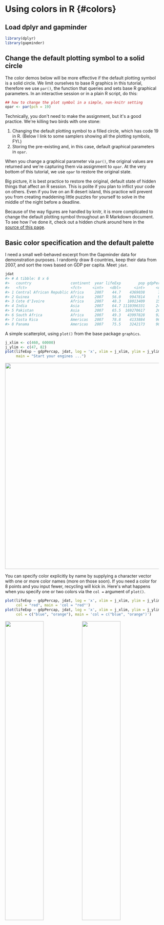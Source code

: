 # Using colors in R {#colors}



<!--Original content: https://stat545.com/block018_colors.html-->

<!--TODO: The link below is broken. Found it listed [here](https://www.showmeshiny.com/r-graph-catalog/) which links this [repo](https://github.com/jennybc/r-graph-catalog) as the source code

[R Graph Catalog](http://shiny.stat.ubc.ca/r-graph-catalog/), a visual, clickable index of 100+ figures + ggplot2 code to make them

Note that I SKIPPED THE R GRAPH CATALOG LINK
-->

## Load dplyr and gapminder


```r
library(dplyr)
library(gapminder)
```

## Change the default plotting symbol to a solid circle

The color demos below will be more effective if the default plotting symbol is a solid circle. We limit ourselves to base R graphics in this tutorial, therefore we use `par()`, the function that queries and sets base R graphical parameters. In an interactive session or in a plain R script, do this:


```r
## how to change the plot symbol in a simple, non-knitr setting
opar <- par(pch = 19)
```

Technically, you don't need to make the assignment, but it's a good practice. We're killing two birds with one stone:

1. Changing the default plotting symbol to a filled circle, which has code 19 in R. (Below I link to some samplers showing all the plotting symbols, FYI.)
2. Storing the pre-existing and, in this case, default graphical parameters in `opar`.
  
When you change a graphical parameter via `par()`, the original values are returned and we're capturing them via assignment to `opar`. At the very bottom of this tutorial, we use `opar` to restore the original state. 

Big picture, it is best practice to restore the original, default state of hidden things that affect an R session. This is polite if you plan to inflict your code on others. Even if you live on an R desert island, this practice will prevent you from creating maddening little puzzles for yourself to solve in the middle of the night before a deadline.

Because of the way figures are handled by knitr, it is more complicated to change the default plotting symbol throughout an R Markdown document. To see how I've done it, check out a hidden chunk around here in the [source of this page](https://github.com/rstudio-education/stat545/blob/master/25_colors.Rmd).




## Basic color specification and the default palette

I need a small well-behaved excerpt from the Gapminder data for demonstration purposes. I randomly draw 8 countries, keep their data from 2007, and sort the rows based on GDP per capita. Meet `jdat`.




```r
jdat
#> # A tibble: 8 x 6
#>   country                  continent  year lifeExp        pop gdpPercap
#>   <fct>                    <fct>     <int>   <dbl>      <int>     <dbl>
#> 1 Central African Republic Africa     2007    44.7    4369038      706.
#> 2 Guinea                   Africa     2007    56.0    9947814      943.
#> 3 Cote d'Ivoire            Africa     2007    48.3   18013409     1545.
#> 4 India                    Asia       2007    64.7 1110396331     2452.
#> 5 Pakistan                 Asia       2007    65.5  169270617     2606.
#> 6 South Africa             Africa     2007    49.3   43997828     9270.
#> 7 Costa Rica               Americas   2007    78.8    4133884     9645.
#> 8 Panama                   Americas   2007    75.5    3242173     9809.
```

A simple scatterplot, using `plot()` from the base package `graphics`.


```r
j_xlim <- c(460, 60000)
j_ylim <- c(47, 82)
plot(lifeExp ~ gdpPercap, jdat, log = 'x', xlim = j_xlim, ylim = j_ylim,
     main = "Start your engines ...")
```

<img src="25_colors_files/figure-html/unnamed-chunk-7-1.png" width="672" />

You can specify color explicitly by name by supplying a character vector with one or more color names (more on those soon). If you need a color for 8 points and you input fewer, recycling will kick in. Here's what happens when you specify one or two colors via the `col =` argument of `plot()`.


```r
plot(lifeExp ~ gdpPercap, jdat, log = 'x', xlim = j_xlim, ylim = j_ylim,
     col = "red", main = 'col = "red"')
plot(lifeExp ~ gdpPercap, jdat, log = 'x', xlim = j_xlim, ylim = j_ylim,
     col = c("blue", "orange"), main = 'col = c("blue", "orange")')
```

<img src="25_colors_files/figure-html/unnamed-chunk-8-1.png" width="50%" /><img src="25_colors_files/figure-html/unnamed-chunk-8-2.png" width="50%" />

You can specify color explicitly with a small positive integer, which is interpreted as indexing into the current palette, which can be inspected via `palette()`. I've added these integers and the color names as labels to the figures below. The default palette contains 8 colors, which is why we're looking at data from eight countries. The default palette is ugly.


```r
plot(lifeExp ~ gdpPercap, jdat, log = 'x', xlim = j_xlim, ylim = j_ylim,
     col = 1:n_c, main = paste0('col = 1:', n_c))
with(jdat, text(x = gdpPercap, y = lifeExp, pos = 1))
plot(lifeExp ~ gdpPercap, jdat, log = 'x', xlim = j_xlim, ylim = j_ylim,
     col = 1:n_c, main = 'the default palette()')
with(jdat, text(x = gdpPercap, y = lifeExp, labels = palette(),
                pos = rep(c(1, 3, 1), c(5, 1, 2))))     
```

<img src="25_colors_files/figure-html/unnamed-chunk-9-1.png" width="50%" /><img src="25_colors_files/figure-html/unnamed-chunk-9-2.png" width="50%" />

You can provide your own vector of colors instead. I am intentionally modelling best practice here too: if you're going to use custom colors, store them as an object in exactly one place, and use that object in plot calls, legend-making, etc. This makes it much easier to fiddle with your custom colors, which few of us can resist.


```r
j_colors <- c('chartreuse3', 'cornflowerblue', 'darkgoldenrod1', 'peachpuff3',
             'mediumorchid2', 'turquoise3', 'wheat4', 'slategray2')
plot(lifeExp ~ gdpPercap, jdat, log = 'x', xlim = j_xlim, ylim = j_ylim,
     col = j_colors, main = 'custom colors!')
with(jdat, text(x = gdpPercap, y = lifeExp, labels = j_colors,
                pos = rep(c(1, 3, 1), c(5, 1, 2)))) 
```

<img src="25_colors_files/figure-html/unnamed-chunk-10-1.png" width="672" />

## What colors are available? Ditto for symbols and line types

Who would have guessed that R knows about "peachpuff3"? To see the names of all 657 the built-in colors, use `colors()`.


```r
head(colors())
#> [1] "white"         "aliceblue"     "antiquewhite"  "antiquewhite1"
#> [5] "antiquewhite2" "antiquewhite3"
tail(colors())
#> [1] "yellow"      "yellow1"     "yellow2"     "yellow3"     "yellow4"    
#> [6] "yellowgreen"
```

But it's much more exciting to see the colors displayed! Lots of people have tackled this -- for colors, plotting symbols, line types -- and put their work on the internet. Some examples:

* I put color names [on a white background](img/r.col.white.bkgd.pdf) and [on black](img/r.col.black.bkgd.pdf) *(sorry, these are PDFs)*
* I printed [the first 30 plotting symbols](img/r.pch.pdf) (presumably using code found elsewhere or in documentation? can't remember whom to credit) *(sorry, it's a PDF)*
* In [Chapter 3 of R Graphics 1st edition](https://www.stat.auckland.ac.nz/~paul/RGraphics/chapter3.html) [-@murrell2005], Paul Murrell shows predefined and custom line types in [Figure 3.6](https://www.stat.auckland.ac.nz/~paul/RGraphics/custombase-lty.png) and plotting symbols in [Figure 3.10](https://www.stat.auckland.ac.nz/~paul/RGraphics/custombase-datasymbols.png).
  
<!--TODO: The link below is broken, replace with something similar?
  * Earl F. Glynn offers [an excellent resource](http://research.stowers-institute.org/efg/R/Color/Chart/) on R's built-in named colors.
-->


## RColorBrewer

Most of us are pretty lousy at choosing colors and it's easy to spend too much time fiddling with them. [Cynthia Brewer][wiki-brewer], a geographer and color specialist, has created sets of colors for print and the web and they are available in the add-on package [RColorBrewer][rcolorbrewer-cran]. You will need to install and load this package to use.


```r
# install.packages("RColorBrewer")
library(RColorBrewer)
```

Let's look at all the associated palettes.


```r
display.brewer.all()
```

<img src="25_colors_files/figure-html/unnamed-chunk-13-1.png" width="672" />

They fall into three classes. From top to bottom, they are

* __sequential__: great for low-to-high things where one extreme is exciting and the other is boring, like (transformations of) p-values and correlations (caveat: here I'm assuming the only exciting correlations you're likely to see are positive, i.e. near 1)
* __qualitative__: great for non-ordered categorical things -- such as your typical factor, like country or continent. Note the special case "Paired" palette; example where that's useful: a non-experimental factor (e.g. type of wheat) and a binary experimental factor (e.g. untreated vs. treated).
* __diverging__: great for things that range from "extreme and negative" to "extreme and positive", going through "non extreme and boring" along the way, such as t-statistics and z-scores and signed correlations

You can view a single RColorBrewer palette by specifying its name:


```r
display.brewer.pal(n = 8, name = 'Dark2')
```

<img src="25_colors_files/figure-html/unnamed-chunk-14-1.png" width="672" />

The package is, frankly, rather clunky, as evidenced by the requirement to specify `n` above. Sorry folks, you'll just have to cope.

Here we revisit specifying custom colors as we did above, but using a palette from RColorBrewer instead of our artisanal "peachpuff3" work of art. As before, I display the colors themselves but you'll see we're not getting the friendly names you've seen before, which brings us to our next topic.


```r
j_brew_colors <- brewer.pal(n = 8, name = "Dark2")
plot(lifeExp ~ gdpPercap, jdat, log = 'x', xlim = j_xlim, ylim = j_ylim,
     col = j_brew_colors, main = 'Dark2 qualitative palette from RColorBrewer')
with(jdat, text(x = gdpPercap, y = lifeExp, labels = j_brew_colors,
                pos = rep(c(1, 3, 1), c(5, 1, 2)))) 
```

<img src="25_colors_files/figure-html/unnamed-chunk-15-1.png" width="672" />

## viridis

In 2015 Stéfan van der Walt and Nathaniel Smith designed new color maps for matplotlib and [presented them in a talk at SciPy 2015][scipy-2015-matplotlib-colors]. The viridis R package provides four new palettes for use in R: on [CRAN][viridis-cran] with development on [GitHub][viridis-github]. From DESCRIPTION:

> These color maps are designed in such a way that they will analytically be perfectly perceptually-uniform, both in regular form and also when converted to black-and-white. They are also designed to be perceived by readers with the most common form of color blindness (all color maps in this package) and color vision deficiency ('cividis' only).

I encourage you to install viridis and read [the vignette][viridis-vignette]. It is easy to use these palettes in ggplot2 via `scale_color_viridis()` and `scale_fill_viridis()`. Taking control of color palettes in ggplot2 is covered elsewhere (see Chapter \@ref(qualitative-colors).

Here are two examples that show the viridis palettes:


```r
library(ggplot2)
library(viridis)
ggplot(data.frame(x = rnorm(10000), y = rnorm(10000)), aes(x = x, y = y)) +
  geom_hex() + coord_fixed() +
  scale_fill_viridis() + theme_bw()
```

<img src="25_colors_files/figure-html/unnamed-chunk-16-1.png" width="672" />


<div class="figure">
<img src="img/viridis-sample2.png" alt="From [https://github.com/sjmgarnier/viridis](https://github.com/sjmgarnier/viridis)"  />
<p class="caption">(\#fig:unnamed-chunk-17)From [https://github.com/sjmgarnier/viridis](https://github.com/sjmgarnier/viridis)</p>
</div>

## Hexadecimal RGB color specification

Instead of small positive integers and Crayola-style names, a more general and machine-readable approach to color specification is as hexadecimal triplets. Here is how the RColorBrewer Dark2 palette is actually stored:


```r
brewer.pal(n = 8, name = "Dark2")
#> [1] "#1B9E77" "#D95F02" "#7570B3" "#E7298A" "#66A61E" "#E6AB02" "#A6761D"
#> [8] "#666666"
```

The leading `#` is just there by convention. Parse the hexadecimal string like so: `#rrggbb`, where `rr`, `gg`, and `bb` refer to color intensity in the red, green, and blue channels, respectively. Each is specified as a two-digit base 16 number, which is the meaning of "hexadecimal" (or "hex" for short). 

Here's a table relating base 16 numbers to the beloved base 10 system.

<!--html_preserve--><style>html {
  font-family: -apple-system, BlinkMacSystemFont, 'Segoe UI', Roboto, Oxygen, Ubuntu, Cantarell, 'Helvetica Neue', 'Fira Sans', 'Droid Sans', Arial, sans-serif;
}

#yydyoplrpq .gt_table {
  display: table;
  border-collapse: collapse;
  margin-left: auto;
  margin-right: auto;
  color: #333333;
  font-size: 16px;
  font-weight: normal;
  font-style: normal;
  background-color: #FFFFFF;
  width: auto;
  border-top-style: solid;
  border-top-width: 2px;
  border-top-color: #A8A8A8;
  border-right-style: none;
  border-right-width: 2px;
  border-right-color: #D3D3D3;
  border-bottom-style: solid;
  border-bottom-width: 2px;
  border-bottom-color: #A8A8A8;
  border-left-style: none;
  border-left-width: 2px;
  border-left-color: #D3D3D3;
}

#yydyoplrpq .gt_heading {
  background-color: #FFFFFF;
  text-align: center;
  border-bottom-color: #FFFFFF;
  border-left-style: none;
  border-left-width: 1px;
  border-left-color: #D3D3D3;
  border-right-style: none;
  border-right-width: 1px;
  border-right-color: #D3D3D3;
}

#yydyoplrpq .gt_title {
  color: #333333;
  font-size: 125%;
  font-weight: initial;
  padding-top: 4px;
  padding-bottom: 4px;
  border-bottom-color: #FFFFFF;
  border-bottom-width: 0;
}

#yydyoplrpq .gt_subtitle {
  color: #333333;
  font-size: 85%;
  font-weight: initial;
  padding-top: 0;
  padding-bottom: 4px;
  border-top-color: #FFFFFF;
  border-top-width: 0;
}

#yydyoplrpq .gt_bottom_border {
  border-bottom-style: solid;
  border-bottom-width: 2px;
  border-bottom-color: #D3D3D3;
}

#yydyoplrpq .gt_col_headings {
  border-top-style: solid;
  border-top-width: 2px;
  border-top-color: #D3D3D3;
  border-bottom-style: solid;
  border-bottom-width: 2px;
  border-bottom-color: #D3D3D3;
  border-left-style: none;
  border-left-width: 1px;
  border-left-color: #D3D3D3;
  border-right-style: none;
  border-right-width: 1px;
  border-right-color: #D3D3D3;
}

#yydyoplrpq .gt_col_heading {
  color: #333333;
  background-color: #FFFFFF;
  font-size: 100%;
  font-weight: bold;
  text-transform: inherit;
  border-left-style: none;
  border-left-width: 1px;
  border-left-color: #D3D3D3;
  border-right-style: none;
  border-right-width: 1px;
  border-right-color: #D3D3D3;
  vertical-align: bottom;
  padding-top: 5px;
  padding-bottom: 6px;
  padding-left: 5px;
  padding-right: 5px;
  overflow-x: hidden;
}

#yydyoplrpq .gt_column_spanner_outer {
  color: #333333;
  background-color: #FFFFFF;
  font-size: 100%;
  font-weight: bold;
  text-transform: inherit;
  padding-top: 0;
  padding-bottom: 0;
  padding-left: 4px;
  padding-right: 4px;
}

#yydyoplrpq .gt_column_spanner_outer:first-child {
  padding-left: 0;
}

#yydyoplrpq .gt_column_spanner_outer:last-child {
  padding-right: 0;
}

#yydyoplrpq .gt_column_spanner {
  border-bottom-style: solid;
  border-bottom-width: 2px;
  border-bottom-color: #D3D3D3;
  vertical-align: bottom;
  padding-top: 5px;
  padding-bottom: 6px;
  overflow-x: hidden;
  display: inline-block;
  width: 100%;
}

#yydyoplrpq .gt_group_heading {
  padding: 8px;
  color: #333333;
  background-color: #FFFFFF;
  font-size: 100%;
  font-weight: initial;
  text-transform: inherit;
  border-top-style: solid;
  border-top-width: 2px;
  border-top-color: #D3D3D3;
  border-bottom-style: solid;
  border-bottom-width: 2px;
  border-bottom-color: #D3D3D3;
  border-left-style: none;
  border-left-width: 1px;
  border-left-color: #D3D3D3;
  border-right-style: none;
  border-right-width: 1px;
  border-right-color: #D3D3D3;
  vertical-align: middle;
}

#yydyoplrpq .gt_empty_group_heading {
  padding: 0.5px;
  color: #333333;
  background-color: #FFFFFF;
  font-size: 100%;
  font-weight: initial;
  border-top-style: solid;
  border-top-width: 2px;
  border-top-color: #D3D3D3;
  border-bottom-style: solid;
  border-bottom-width: 2px;
  border-bottom-color: #D3D3D3;
  vertical-align: middle;
}

#yydyoplrpq .gt_from_md > :first-child {
  margin-top: 0;
}

#yydyoplrpq .gt_from_md > :last-child {
  margin-bottom: 0;
}

#yydyoplrpq .gt_row {
  padding-top: 8px;
  padding-bottom: 8px;
  padding-left: 5px;
  padding-right: 5px;
  margin: 10px;
  border-top-style: solid;
  border-top-width: 1px;
  border-top-color: #D3D3D3;
  border-left-style: none;
  border-left-width: 1px;
  border-left-color: #D3D3D3;
  border-right-style: none;
  border-right-width: 1px;
  border-right-color: #D3D3D3;
  vertical-align: middle;
  overflow-x: hidden;
}

#yydyoplrpq .gt_stub {
  color: #333333;
  background-color: #FFFFFF;
  font-size: 100%;
  font-weight: initial;
  text-transform: inherit;
  border-right-style: solid;
  border-right-width: 2px;
  border-right-color: #D3D3D3;
  padding-left: 12px;
}

#yydyoplrpq .gt_summary_row {
  color: #333333;
  background-color: #FFFFFF;
  text-transform: inherit;
  padding-top: 8px;
  padding-bottom: 8px;
  padding-left: 5px;
  padding-right: 5px;
}

#yydyoplrpq .gt_first_summary_row {
  padding-top: 8px;
  padding-bottom: 8px;
  padding-left: 5px;
  padding-right: 5px;
  border-top-style: solid;
  border-top-width: 2px;
  border-top-color: #D3D3D3;
}

#yydyoplrpq .gt_grand_summary_row {
  color: #333333;
  background-color: #FFFFFF;
  text-transform: inherit;
  padding-top: 8px;
  padding-bottom: 8px;
  padding-left: 5px;
  padding-right: 5px;
}

#yydyoplrpq .gt_first_grand_summary_row {
  padding-top: 8px;
  padding-bottom: 8px;
  padding-left: 5px;
  padding-right: 5px;
  border-top-style: double;
  border-top-width: 6px;
  border-top-color: #D3D3D3;
}

#yydyoplrpq .gt_striped {
  background-color: rgba(128, 128, 128, 0.05);
}

#yydyoplrpq .gt_table_body {
  border-top-style: solid;
  border-top-width: 2px;
  border-top-color: #D3D3D3;
  border-bottom-style: solid;
  border-bottom-width: 2px;
  border-bottom-color: #D3D3D3;
}

#yydyoplrpq .gt_footnotes {
  color: #333333;
  background-color: #FFFFFF;
  border-bottom-style: none;
  border-bottom-width: 2px;
  border-bottom-color: #D3D3D3;
  border-left-style: none;
  border-left-width: 2px;
  border-left-color: #D3D3D3;
  border-right-style: none;
  border-right-width: 2px;
  border-right-color: #D3D3D3;
}

#yydyoplrpq .gt_footnote {
  margin: 0px;
  font-size: 90%;
  padding: 4px;
}

#yydyoplrpq .gt_sourcenotes {
  color: #333333;
  background-color: #FFFFFF;
  border-bottom-style: none;
  border-bottom-width: 2px;
  border-bottom-color: #D3D3D3;
  border-left-style: none;
  border-left-width: 2px;
  border-left-color: #D3D3D3;
  border-right-style: none;
  border-right-width: 2px;
  border-right-color: #D3D3D3;
}

#yydyoplrpq .gt_sourcenote {
  font-size: 90%;
  padding: 4px;
}

#yydyoplrpq .gt_left {
  text-align: left;
}

#yydyoplrpq .gt_center {
  text-align: center;
}

#yydyoplrpq .gt_right {
  text-align: right;
  font-variant-numeric: tabular-nums;
}

#yydyoplrpq .gt_font_normal {
  font-weight: normal;
}

#yydyoplrpq .gt_font_bold {
  font-weight: bold;
}

#yydyoplrpq .gt_font_italic {
  font-style: italic;
}

#yydyoplrpq .gt_super {
  font-size: 65%;
}

#yydyoplrpq .gt_footnote_marks {
  font-style: italic;
  font-size: 65%;
}
</style>
<div id="yydyoplrpq" style="overflow-x:auto;overflow-y:auto;width:auto;height:auto;"><table class="gt_table">
  
  <thead class="gt_col_headings">
    <tr>
      <th class="gt_col_heading gt_columns_bottom_border gt_left" rowspan="1" colspan="1"></th>
      <th class="gt_col_heading gt_columns_bottom_border gt_left" rowspan="1" colspan="1">1</th>
      <th class="gt_col_heading gt_columns_bottom_border gt_left" rowspan="1" colspan="1">2</th>
      <th class="gt_col_heading gt_columns_bottom_border gt_left" rowspan="1" colspan="1">3</th>
      <th class="gt_col_heading gt_columns_bottom_border gt_left" rowspan="1" colspan="1">4</th>
      <th class="gt_col_heading gt_columns_bottom_border gt_left" rowspan="1" colspan="1">5</th>
      <th class="gt_col_heading gt_columns_bottom_border gt_left" rowspan="1" colspan="1">6</th>
      <th class="gt_col_heading gt_columns_bottom_border gt_left" rowspan="1" colspan="1">7</th>
      <th class="gt_col_heading gt_columns_bottom_border gt_left" rowspan="1" colspan="1">8</th>
      <th class="gt_col_heading gt_columns_bottom_border gt_left" rowspan="1" colspan="1">9</th>
      <th class="gt_col_heading gt_columns_bottom_border gt_left" rowspan="1" colspan="1">10</th>
      <th class="gt_col_heading gt_columns_bottom_border gt_left" rowspan="1" colspan="1">11</th>
      <th class="gt_col_heading gt_columns_bottom_border gt_left" rowspan="1" colspan="1">12</th>
      <th class="gt_col_heading gt_columns_bottom_border gt_left" rowspan="1" colspan="1">13</th>
      <th class="gt_col_heading gt_columns_bottom_border gt_left" rowspan="1" colspan="1">14</th>
      <th class="gt_col_heading gt_columns_bottom_border gt_left" rowspan="1" colspan="1">15</th>
      <th class="gt_col_heading gt_columns_bottom_border gt_left" rowspan="1" colspan="1">16</th>
    </tr>
  </thead>
  <tbody class="gt_table_body">
    <tr>
      <td class="gt_row gt_left gt_stub">hex</td>
      <td class="gt_row gt_left">0</td>
      <td class="gt_row gt_left">1</td>
      <td class="gt_row gt_left">2</td>
      <td class="gt_row gt_left">3</td>
      <td class="gt_row gt_left">4</td>
      <td class="gt_row gt_left">5</td>
      <td class="gt_row gt_left">6</td>
      <td class="gt_row gt_left">7</td>
      <td class="gt_row gt_left">8</td>
      <td class="gt_row gt_left">9</td>
      <td class="gt_row gt_left">A</td>
      <td class="gt_row gt_left">B</td>
      <td class="gt_row gt_left">C</td>
      <td class="gt_row gt_left">D</td>
      <td class="gt_row gt_left">E</td>
      <td class="gt_row gt_left">F</td>
    </tr>
    <tr>
      <td class="gt_row gt_left gt_stub">decimal</td>
      <td class="gt_row gt_left">0</td>
      <td class="gt_row gt_left">1</td>
      <td class="gt_row gt_left">2</td>
      <td class="gt_row gt_left">3</td>
      <td class="gt_row gt_left">4</td>
      <td class="gt_row gt_left">5</td>
      <td class="gt_row gt_left">6</td>
      <td class="gt_row gt_left">7</td>
      <td class="gt_row gt_left">8</td>
      <td class="gt_row gt_left">9</td>
      <td class="gt_row gt_left">10</td>
      <td class="gt_row gt_left">11</td>
      <td class="gt_row gt_left">12</td>
      <td class="gt_row gt_left">13</td>
      <td class="gt_row gt_left">14</td>
      <td class="gt_row gt_left">15</td>
    </tr>
  </tbody>
  
  
</table></div><!--/html_preserve-->

__Example:__ the first color in the palette is specified as "#1B9E77", so the intensity in the green channel is 9E. What does that mean?
$$
9E = 9 * 16^1 + 14 * 16^0 = 9 * 16 + 14 = 158
$$
Note that the lowest possible channel intensity is `00` = 0 and the highest is `FF` = 255.

Important special cases that help you stay oriented. Here are the saturated RGB colors, red, blue, and green:

<!--html_preserve--><style>html {
  font-family: -apple-system, BlinkMacSystemFont, 'Segoe UI', Roboto, Oxygen, Ubuntu, Cantarell, 'Helvetica Neue', 'Fira Sans', 'Droid Sans', Arial, sans-serif;
}

#uacqlwcxlm .gt_table {
  display: table;
  border-collapse: collapse;
  margin-left: auto;
  margin-right: auto;
  color: #333333;
  font-size: 16px;
  font-weight: normal;
  font-style: normal;
  background-color: #FFFFFF;
  width: auto;
  border-top-style: solid;
  border-top-width: 2px;
  border-top-color: #A8A8A8;
  border-right-style: none;
  border-right-width: 2px;
  border-right-color: #D3D3D3;
  border-bottom-style: solid;
  border-bottom-width: 2px;
  border-bottom-color: #A8A8A8;
  border-left-style: none;
  border-left-width: 2px;
  border-left-color: #D3D3D3;
}

#uacqlwcxlm .gt_heading {
  background-color: #FFFFFF;
  text-align: center;
  border-bottom-color: #FFFFFF;
  border-left-style: none;
  border-left-width: 1px;
  border-left-color: #D3D3D3;
  border-right-style: none;
  border-right-width: 1px;
  border-right-color: #D3D3D3;
}

#uacqlwcxlm .gt_title {
  color: #333333;
  font-size: 125%;
  font-weight: initial;
  padding-top: 4px;
  padding-bottom: 4px;
  border-bottom-color: #FFFFFF;
  border-bottom-width: 0;
}

#uacqlwcxlm .gt_subtitle {
  color: #333333;
  font-size: 85%;
  font-weight: initial;
  padding-top: 0;
  padding-bottom: 4px;
  border-top-color: #FFFFFF;
  border-top-width: 0;
}

#uacqlwcxlm .gt_bottom_border {
  border-bottom-style: solid;
  border-bottom-width: 2px;
  border-bottom-color: #D3D3D3;
}

#uacqlwcxlm .gt_col_headings {
  border-top-style: solid;
  border-top-width: 2px;
  border-top-color: #D3D3D3;
  border-bottom-style: solid;
  border-bottom-width: 2px;
  border-bottom-color: #D3D3D3;
  border-left-style: none;
  border-left-width: 1px;
  border-left-color: #D3D3D3;
  border-right-style: none;
  border-right-width: 1px;
  border-right-color: #D3D3D3;
}

#uacqlwcxlm .gt_col_heading {
  color: #333333;
  background-color: #FFFFFF;
  font-size: 100%;
  font-weight: bold;
  text-transform: inherit;
  border-left-style: none;
  border-left-width: 1px;
  border-left-color: #D3D3D3;
  border-right-style: none;
  border-right-width: 1px;
  border-right-color: #D3D3D3;
  vertical-align: bottom;
  padding-top: 5px;
  padding-bottom: 6px;
  padding-left: 5px;
  padding-right: 5px;
  overflow-x: hidden;
}

#uacqlwcxlm .gt_column_spanner_outer {
  color: #333333;
  background-color: #FFFFFF;
  font-size: 100%;
  font-weight: bold;
  text-transform: inherit;
  padding-top: 0;
  padding-bottom: 0;
  padding-left: 4px;
  padding-right: 4px;
}

#uacqlwcxlm .gt_column_spanner_outer:first-child {
  padding-left: 0;
}

#uacqlwcxlm .gt_column_spanner_outer:last-child {
  padding-right: 0;
}

#uacqlwcxlm .gt_column_spanner {
  border-bottom-style: solid;
  border-bottom-width: 2px;
  border-bottom-color: #D3D3D3;
  vertical-align: bottom;
  padding-top: 5px;
  padding-bottom: 6px;
  overflow-x: hidden;
  display: inline-block;
  width: 100%;
}

#uacqlwcxlm .gt_group_heading {
  padding: 8px;
  color: #333333;
  background-color: #FFFFFF;
  font-size: 100%;
  font-weight: initial;
  text-transform: inherit;
  border-top-style: solid;
  border-top-width: 2px;
  border-top-color: #D3D3D3;
  border-bottom-style: solid;
  border-bottom-width: 2px;
  border-bottom-color: #D3D3D3;
  border-left-style: none;
  border-left-width: 1px;
  border-left-color: #D3D3D3;
  border-right-style: none;
  border-right-width: 1px;
  border-right-color: #D3D3D3;
  vertical-align: middle;
}

#uacqlwcxlm .gt_empty_group_heading {
  padding: 0.5px;
  color: #333333;
  background-color: #FFFFFF;
  font-size: 100%;
  font-weight: initial;
  border-top-style: solid;
  border-top-width: 2px;
  border-top-color: #D3D3D3;
  border-bottom-style: solid;
  border-bottom-width: 2px;
  border-bottom-color: #D3D3D3;
  vertical-align: middle;
}

#uacqlwcxlm .gt_from_md > :first-child {
  margin-top: 0;
}

#uacqlwcxlm .gt_from_md > :last-child {
  margin-bottom: 0;
}

#uacqlwcxlm .gt_row {
  padding-top: 8px;
  padding-bottom: 8px;
  padding-left: 5px;
  padding-right: 5px;
  margin: 10px;
  border-top-style: solid;
  border-top-width: 1px;
  border-top-color: #D3D3D3;
  border-left-style: none;
  border-left-width: 1px;
  border-left-color: #D3D3D3;
  border-right-style: none;
  border-right-width: 1px;
  border-right-color: #D3D3D3;
  vertical-align: middle;
  overflow-x: hidden;
}

#uacqlwcxlm .gt_stub {
  color: #333333;
  background-color: #FFFFFF;
  font-size: 100%;
  font-weight: initial;
  text-transform: inherit;
  border-right-style: solid;
  border-right-width: 2px;
  border-right-color: #D3D3D3;
  padding-left: 12px;
}

#uacqlwcxlm .gt_summary_row {
  color: #333333;
  background-color: #FFFFFF;
  text-transform: inherit;
  padding-top: 8px;
  padding-bottom: 8px;
  padding-left: 5px;
  padding-right: 5px;
}

#uacqlwcxlm .gt_first_summary_row {
  padding-top: 8px;
  padding-bottom: 8px;
  padding-left: 5px;
  padding-right: 5px;
  border-top-style: solid;
  border-top-width: 2px;
  border-top-color: #D3D3D3;
}

#uacqlwcxlm .gt_grand_summary_row {
  color: #333333;
  background-color: #FFFFFF;
  text-transform: inherit;
  padding-top: 8px;
  padding-bottom: 8px;
  padding-left: 5px;
  padding-right: 5px;
}

#uacqlwcxlm .gt_first_grand_summary_row {
  padding-top: 8px;
  padding-bottom: 8px;
  padding-left: 5px;
  padding-right: 5px;
  border-top-style: double;
  border-top-width: 6px;
  border-top-color: #D3D3D3;
}

#uacqlwcxlm .gt_striped {
  background-color: rgba(128, 128, 128, 0.05);
}

#uacqlwcxlm .gt_table_body {
  border-top-style: solid;
  border-top-width: 2px;
  border-top-color: #D3D3D3;
  border-bottom-style: solid;
  border-bottom-width: 2px;
  border-bottom-color: #D3D3D3;
}

#uacqlwcxlm .gt_footnotes {
  color: #333333;
  background-color: #FFFFFF;
  border-bottom-style: none;
  border-bottom-width: 2px;
  border-bottom-color: #D3D3D3;
  border-left-style: none;
  border-left-width: 2px;
  border-left-color: #D3D3D3;
  border-right-style: none;
  border-right-width: 2px;
  border-right-color: #D3D3D3;
}

#uacqlwcxlm .gt_footnote {
  margin: 0px;
  font-size: 90%;
  padding: 4px;
}

#uacqlwcxlm .gt_sourcenotes {
  color: #333333;
  background-color: #FFFFFF;
  border-bottom-style: none;
  border-bottom-width: 2px;
  border-bottom-color: #D3D3D3;
  border-left-style: none;
  border-left-width: 2px;
  border-left-color: #D3D3D3;
  border-right-style: none;
  border-right-width: 2px;
  border-right-color: #D3D3D3;
}

#uacqlwcxlm .gt_sourcenote {
  font-size: 90%;
  padding: 4px;
}

#uacqlwcxlm .gt_left {
  text-align: left;
}

#uacqlwcxlm .gt_center {
  text-align: center;
}

#uacqlwcxlm .gt_right {
  text-align: right;
  font-variant-numeric: tabular-nums;
}

#uacqlwcxlm .gt_font_normal {
  font-weight: normal;
}

#uacqlwcxlm .gt_font_bold {
  font-weight: bold;
}

#uacqlwcxlm .gt_font_italic {
  font-style: italic;
}

#uacqlwcxlm .gt_super {
  font-size: 65%;
}

#uacqlwcxlm .gt_footnote_marks {
  font-style: italic;
  font-size: 65%;
}
</style>
<div id="uacqlwcxlm" style="overflow-x:auto;overflow-y:auto;width:auto;height:auto;"><table class="gt_table">
  
  <thead class="gt_col_headings">
    <tr>
      <th class="gt_col_heading gt_columns_bottom_border gt_left" rowspan="1" colspan="1">color_name</th>
      <th class="gt_col_heading gt_columns_bottom_border gt_left" rowspan="1" colspan="1">hex</th>
      <th class="gt_col_heading gt_columns_bottom_border gt_right" rowspan="1" colspan="1">red</th>
      <th class="gt_col_heading gt_columns_bottom_border gt_right" rowspan="1" colspan="1">green</th>
      <th class="gt_col_heading gt_columns_bottom_border gt_right" rowspan="1" colspan="1">blue</th>
    </tr>
  </thead>
  <tbody class="gt_table_body">
    <tr>
      <td class="gt_row gt_left gt_stub">blue</td>
      <td class="gt_row gt_left" style="color: white; background-color: #0000FF;">#0000FF</td>
      <td class="gt_row gt_right" style="color: white; background-color: #0000FF;">0</td>
      <td class="gt_row gt_right" style="color: white; background-color: #0000FF;">0</td>
      <td class="gt_row gt_right" style="color: white; background-color: #0000FF;">255</td>
    </tr>
    <tr>
      <td class="gt_row gt_left gt_stub">green</td>
      <td class="gt_row gt_left" style="color: white; background-color: #00FF00;">#00FF00</td>
      <td class="gt_row gt_right" style="color: white; background-color: #00FF00;">0</td>
      <td class="gt_row gt_right" style="color: white; background-color: #00FF00;">255</td>
      <td class="gt_row gt_right" style="color: white; background-color: #00FF00;">0</td>
    </tr>
    <tr>
      <td class="gt_row gt_left gt_stub">red</td>
      <td class="gt_row gt_left" style="color: white; background-color: #FF0000;">#FF0000</td>
      <td class="gt_row gt_right" style="color: white; background-color: #FF0000;">255</td>
      <td class="gt_row gt_right" style="color: white; background-color: #FF0000;">0</td>
      <td class="gt_row gt_right" style="color: white; background-color: #FF0000;">0</td>
    </tr>
  </tbody>
  
  
</table></div><!--/html_preserve-->

Here are shades of gray:

<!--html_preserve--><style>html {
  font-family: -apple-system, BlinkMacSystemFont, 'Segoe UI', Roboto, Oxygen, Ubuntu, Cantarell, 'Helvetica Neue', 'Fira Sans', 'Droid Sans', Arial, sans-serif;
}

#gmlroblcts .gt_table {
  display: table;
  border-collapse: collapse;
  margin-left: auto;
  margin-right: auto;
  color: #333333;
  font-size: 16px;
  font-weight: normal;
  font-style: normal;
  background-color: #FFFFFF;
  width: auto;
  border-top-style: solid;
  border-top-width: 2px;
  border-top-color: #A8A8A8;
  border-right-style: none;
  border-right-width: 2px;
  border-right-color: #D3D3D3;
  border-bottom-style: solid;
  border-bottom-width: 2px;
  border-bottom-color: #A8A8A8;
  border-left-style: none;
  border-left-width: 2px;
  border-left-color: #D3D3D3;
}

#gmlroblcts .gt_heading {
  background-color: #FFFFFF;
  text-align: center;
  border-bottom-color: #FFFFFF;
  border-left-style: none;
  border-left-width: 1px;
  border-left-color: #D3D3D3;
  border-right-style: none;
  border-right-width: 1px;
  border-right-color: #D3D3D3;
}

#gmlroblcts .gt_title {
  color: #333333;
  font-size: 125%;
  font-weight: initial;
  padding-top: 4px;
  padding-bottom: 4px;
  border-bottom-color: #FFFFFF;
  border-bottom-width: 0;
}

#gmlroblcts .gt_subtitle {
  color: #333333;
  font-size: 85%;
  font-weight: initial;
  padding-top: 0;
  padding-bottom: 4px;
  border-top-color: #FFFFFF;
  border-top-width: 0;
}

#gmlroblcts .gt_bottom_border {
  border-bottom-style: solid;
  border-bottom-width: 2px;
  border-bottom-color: #D3D3D3;
}

#gmlroblcts .gt_col_headings {
  border-top-style: solid;
  border-top-width: 2px;
  border-top-color: #D3D3D3;
  border-bottom-style: solid;
  border-bottom-width: 2px;
  border-bottom-color: #D3D3D3;
  border-left-style: none;
  border-left-width: 1px;
  border-left-color: #D3D3D3;
  border-right-style: none;
  border-right-width: 1px;
  border-right-color: #D3D3D3;
}

#gmlroblcts .gt_col_heading {
  color: #333333;
  background-color: #FFFFFF;
  font-size: 100%;
  font-weight: bold;
  text-transform: inherit;
  border-left-style: none;
  border-left-width: 1px;
  border-left-color: #D3D3D3;
  border-right-style: none;
  border-right-width: 1px;
  border-right-color: #D3D3D3;
  vertical-align: bottom;
  padding-top: 5px;
  padding-bottom: 6px;
  padding-left: 5px;
  padding-right: 5px;
  overflow-x: hidden;
}

#gmlroblcts .gt_column_spanner_outer {
  color: #333333;
  background-color: #FFFFFF;
  font-size: 100%;
  font-weight: bold;
  text-transform: inherit;
  padding-top: 0;
  padding-bottom: 0;
  padding-left: 4px;
  padding-right: 4px;
}

#gmlroblcts .gt_column_spanner_outer:first-child {
  padding-left: 0;
}

#gmlroblcts .gt_column_spanner_outer:last-child {
  padding-right: 0;
}

#gmlroblcts .gt_column_spanner {
  border-bottom-style: solid;
  border-bottom-width: 2px;
  border-bottom-color: #D3D3D3;
  vertical-align: bottom;
  padding-top: 5px;
  padding-bottom: 6px;
  overflow-x: hidden;
  display: inline-block;
  width: 100%;
}

#gmlroblcts .gt_group_heading {
  padding: 8px;
  color: #333333;
  background-color: #FFFFFF;
  font-size: 100%;
  font-weight: initial;
  text-transform: inherit;
  border-top-style: solid;
  border-top-width: 2px;
  border-top-color: #D3D3D3;
  border-bottom-style: solid;
  border-bottom-width: 2px;
  border-bottom-color: #D3D3D3;
  border-left-style: none;
  border-left-width: 1px;
  border-left-color: #D3D3D3;
  border-right-style: none;
  border-right-width: 1px;
  border-right-color: #D3D3D3;
  vertical-align: middle;
}

#gmlroblcts .gt_empty_group_heading {
  padding: 0.5px;
  color: #333333;
  background-color: #FFFFFF;
  font-size: 100%;
  font-weight: initial;
  border-top-style: solid;
  border-top-width: 2px;
  border-top-color: #D3D3D3;
  border-bottom-style: solid;
  border-bottom-width: 2px;
  border-bottom-color: #D3D3D3;
  vertical-align: middle;
}

#gmlroblcts .gt_from_md > :first-child {
  margin-top: 0;
}

#gmlroblcts .gt_from_md > :last-child {
  margin-bottom: 0;
}

#gmlroblcts .gt_row {
  padding-top: 8px;
  padding-bottom: 8px;
  padding-left: 5px;
  padding-right: 5px;
  margin: 10px;
  border-top-style: solid;
  border-top-width: 1px;
  border-top-color: #D3D3D3;
  border-left-style: none;
  border-left-width: 1px;
  border-left-color: #D3D3D3;
  border-right-style: none;
  border-right-width: 1px;
  border-right-color: #D3D3D3;
  vertical-align: middle;
  overflow-x: hidden;
}

#gmlroblcts .gt_stub {
  color: #333333;
  background-color: #FFFFFF;
  font-size: 100%;
  font-weight: initial;
  text-transform: inherit;
  border-right-style: solid;
  border-right-width: 2px;
  border-right-color: #D3D3D3;
  padding-left: 12px;
}

#gmlroblcts .gt_summary_row {
  color: #333333;
  background-color: #FFFFFF;
  text-transform: inherit;
  padding-top: 8px;
  padding-bottom: 8px;
  padding-left: 5px;
  padding-right: 5px;
}

#gmlroblcts .gt_first_summary_row {
  padding-top: 8px;
  padding-bottom: 8px;
  padding-left: 5px;
  padding-right: 5px;
  border-top-style: solid;
  border-top-width: 2px;
  border-top-color: #D3D3D3;
}

#gmlroblcts .gt_grand_summary_row {
  color: #333333;
  background-color: #FFFFFF;
  text-transform: inherit;
  padding-top: 8px;
  padding-bottom: 8px;
  padding-left: 5px;
  padding-right: 5px;
}

#gmlroblcts .gt_first_grand_summary_row {
  padding-top: 8px;
  padding-bottom: 8px;
  padding-left: 5px;
  padding-right: 5px;
  border-top-style: double;
  border-top-width: 6px;
  border-top-color: #D3D3D3;
}

#gmlroblcts .gt_striped {
  background-color: rgba(128, 128, 128, 0.05);
}

#gmlroblcts .gt_table_body {
  border-top-style: solid;
  border-top-width: 2px;
  border-top-color: #D3D3D3;
  border-bottom-style: solid;
  border-bottom-width: 2px;
  border-bottom-color: #D3D3D3;
}

#gmlroblcts .gt_footnotes {
  color: #333333;
  background-color: #FFFFFF;
  border-bottom-style: none;
  border-bottom-width: 2px;
  border-bottom-color: #D3D3D3;
  border-left-style: none;
  border-left-width: 2px;
  border-left-color: #D3D3D3;
  border-right-style: none;
  border-right-width: 2px;
  border-right-color: #D3D3D3;
}

#gmlroblcts .gt_footnote {
  margin: 0px;
  font-size: 90%;
  padding: 4px;
}

#gmlroblcts .gt_sourcenotes {
  color: #333333;
  background-color: #FFFFFF;
  border-bottom-style: none;
  border-bottom-width: 2px;
  border-bottom-color: #D3D3D3;
  border-left-style: none;
  border-left-width: 2px;
  border-left-color: #D3D3D3;
  border-right-style: none;
  border-right-width: 2px;
  border-right-color: #D3D3D3;
}

#gmlroblcts .gt_sourcenote {
  font-size: 90%;
  padding: 4px;
}

#gmlroblcts .gt_left {
  text-align: left;
}

#gmlroblcts .gt_center {
  text-align: center;
}

#gmlroblcts .gt_right {
  text-align: right;
  font-variant-numeric: tabular-nums;
}

#gmlroblcts .gt_font_normal {
  font-weight: normal;
}

#gmlroblcts .gt_font_bold {
  font-weight: bold;
}

#gmlroblcts .gt_font_italic {
  font-style: italic;
}

#gmlroblcts .gt_super {
  font-size: 65%;
}

#gmlroblcts .gt_footnote_marks {
  font-style: italic;
  font-size: 65%;
}
</style>
<div id="gmlroblcts" style="overflow-x:auto;overflow-y:auto;width:auto;height:auto;"><table class="gt_table">
  
  <thead class="gt_col_headings">
    <tr>
      <th class="gt_col_heading gt_columns_bottom_border gt_left" rowspan="1" colspan="1">color_name</th>
      <th class="gt_col_heading gt_columns_bottom_border gt_left" rowspan="1" colspan="1">hex</th>
      <th class="gt_col_heading gt_columns_bottom_border gt_right" rowspan="1" colspan="1">red</th>
      <th class="gt_col_heading gt_columns_bottom_border gt_right" rowspan="1" colspan="1">green</th>
      <th class="gt_col_heading gt_columns_bottom_border gt_right" rowspan="1" colspan="1">blue</th>
    </tr>
  </thead>
  <tbody class="gt_table_body">
    <tr>
      <td class="gt_row gt_left gt_stub">white, gray100</td>
      <td class="gt_row gt_left" style="background-color: #FFFFFF;">#FFFFFF</td>
      <td class="gt_row gt_right" style="background-color: #FFFFFF;">255</td>
      <td class="gt_row gt_right" style="background-color: #FFFFFF;">255</td>
      <td class="gt_row gt_right" style="background-color: #FFFFFF;">255</td>
    </tr>
    <tr>
      <td class="gt_row gt_left gt_stub">gray67</td>
      <td class="gt_row gt_left" style="color: white; background-color: #ABABAB;">#ABABAB</td>
      <td class="gt_row gt_right" style="color: white; background-color: #ABABAB;">171</td>
      <td class="gt_row gt_right" style="color: white; background-color: #ABABAB;">171</td>
      <td class="gt_row gt_right" style="color: white; background-color: #ABABAB;">171</td>
    </tr>
    <tr>
      <td class="gt_row gt_left gt_stub">gray33</td>
      <td class="gt_row gt_left" style="color: white; background-color: #545454;">#545454</td>
      <td class="gt_row gt_right" style="color: white; background-color: #545454;">84</td>
      <td class="gt_row gt_right" style="color: white; background-color: #545454;">84</td>
      <td class="gt_row gt_right" style="color: white; background-color: #545454;">84</td>
    </tr>
    <tr>
      <td class="gt_row gt_left gt_stub">black, gray0</td>
      <td class="gt_row gt_left" style="color: white; background-color: #000000;">#000000</td>
      <td class="gt_row gt_right" style="color: white; background-color: #000000;">0</td>
      <td class="gt_row gt_right" style="color: white; background-color: #000000;">0</td>
      <td class="gt_row gt_right" style="color: white; background-color: #000000;">0</td>
    </tr>
  </tbody>
  
  
</table></div><!--/html_preserve-->

Note that everywhere you see "gray" above, you will get the same results if you substitute "grey". We see that white corresponds to maximum intensity in all channels and black to the minimum.

To review, here are the ways to specify colors in R:

* a *positive integer*, used to index into the current color palette (queried or manipulated via `palette()`)
* a *color name* among those found in `colors()`
* a *hexadecimal string*; in addition to a hexadecimal triple, in some contexts this can be extended to a hexadecimal quadruple with the fourth channel referring to alpha transparency

Here are some functions to read up on if you want to learn more -- don't forget to mine the "See Also" section of the help to expand your horizons: `rgb()`, `col2rgb()`, `convertColor()`.

## Alternatives to the RGB color model, especially HCL

The RGB color space or model is by no means the only or best one. It's natural for describing colors for display on a computer screen but some really important color picking tasks are hard to execute in this model. For example, it's not obvious how to construct a qualitative palette where the colors are easy for humans to distinguish, but are also perceptually comparable to one other. Appreciate this: we can use RGB to describe colors to the computer __but we don't have to use it as the space where we construct color systems__.

Color models generally have three dimensions, as RGB does, due to the physiological reality that humans have three different receptors in the retina. ([Here is an informative blog post][favorite-rgb-color] on RGB and the human visual system.) The closer a color model's dimensions correspond to distinct qualities people can perceive, the more useful it is. This correspondence facilitates the deliberate construction of palettes and paths through color space with specific properties. RGB lacks this concordance with human perception. Just because you have photoreceptors that detect red, green, and blue light, it doesn't mean that your *perceptual experience* of color breaks down that way. Do you experience the color yellow as a mix of red and green light? No, of course not, but that's the physiological reality. An RGB alternative you may have encountered is the Hue-Saturation-Value (HSV) model. Unfortunately, it is also quite problematic for color picking, due to its dimensions being confounded with each other.

What are the good perceptually-based color models? CIELUV and CIELAB are two well-known examples. We will focus on a variant of CIELUV, namely the Hue-Chroma-Luminance (HCL) model. It is written up nicely for an R audience in Zeileis et al.'s ["Escaping RGBland: Selecting Colors for Statistical Graphs"][escaping-rgbland-pdf] in [Computational Statistics & Data Analysis][escaping-rgbland-doi] [-@zeileis2009]. There is a companion R package colorspace, which will help you to explore and exploit the HCL color model. Finally, this color model is fully embraced in ggplot2 (as are the RColorBrewer palettes).

Here's what I can tell you about the HCL model's three dimensions:

* __Hue__ is what you usually think of when you think "what color is that?" It's the easy one! It is given as an angle, going from 0 to 360, so imagine a rainbow donut.
* __Chroma__ refers to colorfullness, i.e. how pure or vivid a color is. The more something seems mixed with gray, the lower its chromaticity. The lowest possible value is 0, which corresponds to actual gray. The maximum value varies with luminance.
* __Luminance__ is related to brightness, lightness, intensity, and value. Low luminance means dark and indeed black has luminance 0. High luminance means light and white has luminance 1.
  
Full disclosure: I have a hard time really grasping and distinguishing chroma and luminance. As we point out above, they are not entirely independent, which speaks to the weird shape of the 3 dimensional HCL space.
  
This figure in Wickham's [ggplot2: Elegant Graphics for Data Analysis](https://ggplot2-book.org/index.html) [-@wickham2009] book is helpful for understanding the HCL color space:


<div class="figure">
<img src="img/ggplot2book-fig6.6.png" alt="From [ggplot2: Elegant Graphics for Data Analysis](https://ggplot2-book.org/index.html) by Hadley Wickham [-@wickham2009]"  />
<p class="caption">(\#fig:unnamed-chunk-19)From [ggplot2: Elegant Graphics for Data Analysis](https://ggplot2-book.org/index.html) by Hadley Wickham [-@wickham2009]</p>
</div>

Paraphrasing Wickham: Each facet or panel depicts a slice through HCL space for a specific luminance, going from low to high. The extreme luminance values of 0 and 100 are omitted because they would, respectively, be a single black point and a single white point. Within a slice, the centre has chroma 0, which corresponds to a shade of grey. As you move toward the slice's edge, chroma increases and the color gets more pure and intense. Hue is mapped to angle.
  
A valuable contribution of the colorspace package is that it provides functions to create color palettes traversing color space in a rational way. In contrast, the palettes offered by RColorBrewer, though well-crafted, are unfortunately fixed.


Here is an article that uses compelling examples to advocate for perceptually based color systems and to demonstrate the importance of signalling where zero is in colorspace:

* ["Why Should Engineers and Scientists Be Worried About Color?"][worry-about-color] [@rogowitz1996]

<!--TODO: Insert/recreate some visuals from the Zeileis et al. paper or from the colorspace vignette. Show actual usage! -->

## Accommodating color blindness

The dichromat package ([on CRAN][dichromat-cran]) will help you select a color scheme that will be effective for color blind readers.


```r
# install.packages("dichromat")
library(dichromat)
```

This `colorschemes` list contains `length(colorschemes)` color schemes "suitable for people with deficient or anomalous red-green vision":

<div class="figure">
<img src="25_colors_files/figure-html/dichromat-colorschemes-1.png" alt="Color schemes &quot;suitable for people with deficient or anomalous red-green vision&quot;" width="672" />
<p class="caption">(\#fig:dichromat-colorschemes)Color schemes "suitable for people with deficient or anomalous red-green vision"</p>
</div>

What else does the dichromat package offer? The `dichromat()` function transforms colors to approximate the effect of different forms of color blindness, allowing you to assess the performance of a candidate scheme. The command `data("dalton")` will make two objects available which represent a 256-color palette as it would appear with normal vision, with two types of red-green color blindness, and with green-blue color blindness. 



## Clean up


```r
## NOT RUN
## execute this if you followed my code for
## changing the default plot symbol in a simple, non-knitr setting
## reversing the effects of this: opar <- par(pch = 19)
par(opar)
```

## Resources

* Zeileis et al.'s ["Escaping RGBland: Selecting Colors for Statistical Graphs"][escaping-rgbland-pdf] in [Computational Statistics & Data Analysis][escaping-rgbland-doi] [-@zeileis2009]. 
* [Vignette][colorspace-vignette] for the [colorspace][colorspace-cran] package.
* Earl F. Glynn (Stowers Institute for Medical Research):
    + [Excellent resources][stowers-color-chart] for named colors, i.e. the ones available via `colors()`.
    + Informative talk ["Using Color in R"][stowers-using-color-in-R], though features some questionable *use* of color itself.
* Blog post [My favorite RGB color][favorite-rgb-color] on the Many World Theory blog.
* Wickham's [ggplot2: Elegant Graphics for Data Analysis][elegant-graphics-springer] [-@wickham2009].
  + [Online docs (nice!)][ggplot2-reference] 
  + [Package webpage][ggplot2-web]
  + ggplot2 on [CRAN][ggplot2-cran] and [GitHub][ggplot2-github]
  + Section 6.4.3 Colour
* ["Why Should Engineers and Scientists Be Worried About Color?"][worry-about-color] by Bernice E. Rogowitz and Lloyd A. Treinish of IBM Research [-@rogowitz1996], h/t [\@EdwardTufte](https://twitter.com/EdwardTufte).



[cran]: https://cloud.r-project.org
[cran-faq]: https://cran.r-project.org/faqs.html
[cran-R-admin]: http://cran.r-project.org/doc/manuals/R-admin.html
[cran-add-ons]: https://cran.r-project.org/doc/manuals/R-admin.html#Add_002don-packages
[r-proj]: https://www.r-project.org
[stat-545]: https://stat545.com
[software-carpentry]: https://software-carpentry.org
[cran-r-extensions]: https://cran.r-project.org/doc/manuals/r-release/R-exts.html


<!--RStudio Links-->
[rstudio-preview]: https://www.rstudio.com/products/rstudio/download/preview/
[rstudio-official]: https://www.rstudio.com/products/rstudio/#Desktop
[rstudio-workbench]: https://www.rstudio.com/wp-content/uploads/2014/04/rstudio-workbench.png
[rstudio-support]: https://support.rstudio.com/hc/en-us
[rstudio-R-help]: https://support.rstudio.com/hc/en-us/articles/200552336-Getting-Help-with-R
[rstudio-customizing]: https://support.rstudio.com/hc/en-us/articles/200549016-Customizing-RStudio
[rstudio-key-shortcuts]: https://support.rstudio.com/hc/en-us/articles/200711853-Keyboard-Shortcuts
[rstudio-command-history]: https://support.rstudio.com/hc/en-us/articles/200526217-Command-History
[rstudio-using-projects]: https://support.rstudio.com/hc/en-us/articles/200526207-Using-Projects
[rstudio-code-snippets]: https://support.rstudio.com/hc/en-us/articles/204463668-Code-Snippets
[rstudio-dplyr-cheatsheet-download]: https://github.com/rstudio/cheatsheets/raw/master/data-transformation.pdf
[rstudio-regex-cheatsheet]: https://www.rstudio.com/wp-content/uploads/2016/09/RegExCheatsheet.pdf
[rstudio-devtools]: https://www.rstudio.com/products/rpackages/devtools/

<!--HappyGitWithR Links-->
[happy-git]: https://happygitwithr.com
[hg-install-git]: https://happygitwithr.com/install-git.html
[hg-git-client]: https://happygitwithr.com/git-client.html
[hg-github-account]: https://happygitwithr.com/github-acct.html
[hg-install-r-rstudio]: https://happygitwithr.com/install-r-rstudio.html
[hg-connect-intro]: https://happygitwithr.com/connect-intro.html
[hg-browsability]: https://happygitwithr.com/workflows-browsability.html
[hg-shell]: https://happygitwithr.com/shell.html

<!--Package Links-->
[rmarkdown]: https://rmarkdown.rstudio.com
[knitr-faq]: https://yihui.name/knitr/faq/

[tidyverse-main-page]: https://www.tidyverse.org
[tidyverse-web]: https://tidyverse.tidyverse.org
[tidyverse-github]: https://github.com/hadley/tidyverse

[dplyr-web]: https://dplyr.tidyverse.org
[dplyr-cran]: https://CRAN.R-project.org/package=dplyr
[dplyr-github]: https://github.com/hadley/dplyr
[dplyr-vignette-intro]: https://cran.r-project.org/web/packages/dplyr/vignettes/dplyr.html
[dplyr-vignette-window-fxns]: https://cran.r-project.org/web/packages/dplyr/vignettes/window-functions.html
[dplyr-vignette-two-table]: https://dplyr.tidyverse.org/articles/two-table.html

[lubridate-web]: https://lubridate.tidyverse.org
[lubridate-cran]: https://CRAN.R-project.org/package=lubridate
[lubridate-github]: https://github.com/tidyverse/lubridate
[lubridate-vignette]: https://cran.r-project.org/web/packages/lubridate/vignettes/lubridate.html

[tidyr-web]: https://tidyr.tidyverse.org
[tidyr-cran]: https://CRAN.R-project.org/package=tidyr 

[readr-web]: https://readr.tidyverse.org
[readr-vignette-intro]: https://cran.r-project.org/web/packages/readr/vignettes/readr.html

[stringr-web]: https://stringr.tidyverse.org
[stringr-cran]: https://CRAN.R-project.org/package=stringr

[ggplot2-web]: https://ggplot2.tidyverse.org
[ggplot2-tutorial]: https://github.com/jennybc/ggplot2-tutorial
[ggplot2-reference]: https://docs.ggplot2.org/current/
[ggplot2-cran]: https://CRAN.R-project.org/package=ggplot2
[ggplot2-github]: https://github.com/tidyverse/ggplot2
[ggplot2-theme-args]: https://ggplot2.tidyverse.org/reference/ggtheme.html#arguments

[gapminder-web]: https://www.gapminder.org
[gapminder-cran]: https://CRAN.R-project.org/package=gapminder

[assertthat-cran]: https://CRAN.R-project.org/package=assertthat
[assertthat-github]: https://github.com/hadley/assertthat

[ensurer-cran]: https://CRAN.R-project.org/package=ensurer
[ensurer-github]: https://github.com/smbache/ensurer

[assertr-cran]: https://CRAN.R-project.org/package=assertr
[assertr-github]: https://github.com/ropensci/assertr

[assertive-cran]: https://CRAN.R-project.org/package=assertive
[assertive-bitbucket]: https://bitbucket.org/richierocks/assertive/src/master/

[testthat-cran]: https://CRAN.R-project.org/package=testthat
[testthat-github]: https://github.com/r-lib/testthat
[testthat-web]: https://testthat.r-lib.org

[viridis-cran]: https://CRAN.R-project.org/package=viridis
[viridis-github]: https://github.com/sjmgarnier/viridis
[viridis-vignette]: https://cran.r-project.org/web/packages/viridis/vignettes/intro-to-viridis.html

[colorspace-cran]: https://CRAN.R-project.org/package=colorspace
[colorspace-vignette]: https://cran.r-project.org/web/packages/colorspace/vignettes/hcl-colors.pdf

[cowplot-cran]: https://CRAN.R-project.org/package=cowplot
[cowplot-github]: https://github.com/wilkelab/cowplot
[cowplot-vignette]: https://cran.r-project.org/web/packages/cowplot/vignettes/introduction.html

[devtools-cran]: https://CRAN.R-project.org/package=devtools
[devtools-github]: https://github.com/r-lib/devtools
[devtools-web]: https://devtools.r-lib.org
[devtools-cheatsheet]: https://www.rstudio.com/wp-content/uploads/2015/03/devtools-cheatsheet.pdf
[devtools-cheatsheet-old]: https://rawgit.com/rstudio/cheatsheets/master/package-development.pdf
[devtools-1-6]: https://blog.rstudio.com/2014/10/02/devtools-1-6/
[devtools-1-8]: https://blog.rstudio.com/2015/05/11/devtools-1-9-0/
[devtools-1-9-1]: https://blog.rstudio.com/2015/09/13/devtools-1-9-1/

[googlesheets-cran]: https://CRAN.R-project.org/package=googlesheets
[googlesheets-github]: https://github.com/jennybc/googlesheets

[tidycensus-cran]: https://CRAN.R-project.org/package=tidycensus
[tidycensus-github]: https://github.com/walkerke/tidycensus
[tidycensus-web]: https://walkerke.github.io/tidycensus/index.html

[fs-web]: https://fs.r-lib.org/index.html
[fs-cran]: https://CRAN.R-project.org/package=fs
[fs-github]: https://github.com/r-lib/fs

[plumber-web]: https://www.rplumber.io
[plumber-docs]: https://www.rplumber.io/docs/
[plumber-github]: https://github.com/trestletech/plumber
[plumber-cran]: https://CRAN.R-project.org/package=plumber

[plyr-web]: http://plyr.had.co.nz

[magrittr-web]: https://magrittr.tidyverse.org
[forcats-web]: https://forcats.tidyverse.org
[glue-web]: https://glue.tidyverse.org
[stringi-cran]: https://CRAN.R-project.org/package=stringi
[rex-github]: https://github.com/kevinushey/rex
[rcolorbrewer-cran]: https://CRAN.R-project.org/package=RColorBrewer
[dichromat-cran]: https://CRAN.R-project.org/package=dichromat

[rdryad-web]: https://docs.ropensci.org/rdryad/
[rdryad-cran]: https://CRAN.R-project.org/package=rdryad
[rdryad-github]: https://github.com/ropensci/rdryad

[roxygen2-cran]: https://CRAN.R-project.org/package=roxygen2
[roxygen2-vignette]: https://cran.r-project.org/web/packages/roxygen2/vignettes/rd.html

[shinythemes-web]: https://rstudio.github.io/shinythemes/
[shinythemes-cran]: https://CRAN.R-project.org/package=shinythemes

[shinyjs-web]: https://deanattali.com/shinyjs/
[shinyjs-cran]: https://CRAN.R-project.org/package=shinyjs
[shinyjs-github]: https://github.com/daattali/shinyjs

[leaflet-web]: https://rstudio.github.io/leaflet/
[leaflet-cran]: https://CRAN.R-project.org/package=leaflet
[leaflet-github]: https://github.com/rstudio/leaflet

[ggvis-web]: https://ggvis.rstudio.com
[ggvis-cran]: https://CRAN.R-project.org/package=ggvis
 
[usethis-web]: https://usethis.r-lib.org
[usethis-cran]: https://CRAN.R-project.org/package=usethis
[usethis-github]: https://github.com/r-lib/usethis

[pkgdown-web]: https://pkgdown.r-lib.org
[gh-github]: https://github.com/r-lib/gh

[httr-web]: https://httr.r-lib.org
[httr-cran]: https://CRAN.R-project.org/package=httr
[httr-github]: https://github.com/r-lib/httr

[gistr-web]: https://docs.ropensci.org/gistr
[gistr-cran]: https://CRAN.R-project.org/package=gistr
[gistr-github]: https://github.com/ropensci/gistr

[rvest-web]: https://rvest.tidyverse.org
[rvest-cran]: https://CRAN.R-project.org/package=rvest
[rvest-github]: https://github.com/tidyverse/rvest

[xml2-web]: https://xml2.r-lib.org
[xml2-cran]: https://CRAN.R-project.org/package=xml2
[xml2-github]: https://github.com/r-lib/xml2

[jsonlite-paper]: https://arxiv.org/abs/1403.2805
[jsonlite-cran]: https://CRAN.R-project.org/package=jsonlite
[jsonlite-github]: https://github.com/jeroen/jsonlite

[readxl-web]: https://readxl.tidyverse.org
[readxl-github]: https://github.com/tidyverse/readxl
[readxl-cran]: https://CRAN.R-project.org/package=readxl

[janitor-web]: http://sfirke.github.io/janitor/
[janitor-cran]: https://CRAN.R-project.org/package=janitor
[janitor-github]: https://github.com/sfirke/janitor

[purrr-web]: https://purrr.tidyverse.org
[curl-cran]: https://CRAN.R-project.org/package=curl

<!--Shiny links-->
[shinydashboard-web]: https://rstudio.github.io/shinydashboard/
[shinydashboard-cran]: https://CRAN.R-project.org/package=shinydashboard
[shinydashboard-github]: https://github.com/rstudio/shinydashboard


[shiny-official-web]: https://shiny.rstudio.com
[shiny-official-tutorial]: https://shiny.rstudio.com/tutorial/
[shiny-cheatsheet]: https://shiny.rstudio.com/images/shiny-cheatsheet.pdf
[shiny-articles]: https://shiny.rstudio.com/articles/
[shiny-bookdown]: https://bookdown.org/yihui/rmarkdown/shiny-documents.html
[shiny-google-groups]: https://groups.google.com/forum/#!forum/shiny-discuss
[shiny-stack-overflow]: https://stackoverflow.com/questions/tagged/shiny
[shinyapps-web]: https://www.shinyapps.io
[shiny-server-setup]: https://deanattali.com/2015/05/09/setup-rstudio-shiny-server-digital-ocean/
[shiny-reactivity]: https://shiny.rstudio.com/articles/understanding-reactivity.html
[shiny-debugging]: https://shiny.rstudio.com/articles/debugging.html
[shiny-server]: https://www.rstudio.com/products/shiny/shiny-server/

<!--Publications--> 
[adv-r]: http://adv-r.had.co.nz
[adv-r-fxns]: http://adv-r.had.co.nz/Functions.html
[adv-r-dsl]: http://adv-r.had.co.nz/dsl.html
[adv-r-defensive-programming]: http://adv-r.had.co.nz/Exceptions-Debugging.html#defensive-programming
[adv-r-fxn-args]: http://adv-r.had.co.nz/Functions.html#function-arguments
[adv-r-return-values]: http://adv-r.had.co.nz/Functions.html#return-values
[adv-r-closures]: http://adv-r.had.co.nz/Functional-programming.html#closures

[r4ds]: https://r4ds.had.co.nz
[r4ds-transform]: https://r4ds.had.co.nz/transform.html
[r4ds-strings]: https://r4ds.had.co.nz/strings.html
[r4ds-readr-strings]: https://r4ds.had.co.nz/data-import.html#readr-strings
[r4ds-dates-times]: https://r4ds.had.co.nz/dates-and-times.html
[r4ds-data-import]: http://r4ds.had.co.nz/data-import.html
[r4ds-relational-data]: https://r4ds.had.co.nz/relational-data.html
[r4ds-pepper-shaker]: https://r4ds.had.co.nz/vectors.html#lists-of-condiments

[r-pkgs2]: https://r-pkgs.org/index.html
[r-pkgs2-whole-game]: https://r-pkgs.org/whole-game.html
[r-pkgs2-description]: https://r-pkgs.org/description.html
[r-pkgs2-man]: https://r-pkgs.org/man.htm
[r-pkgs2-tests]: https://r-pkgs.org/tests.html
[r-pkgs2-namespace]: https://r-pkgs.org/namespace.html
[r-pkgs2-vignettes]: https://r-pkgs.org/vignettes.html
[r-pkgs2-release]: https://r-pkgs.org/release.html
[r-pkgs2-r-code]: https://r-pkgs.org/r.html#r

[r-graphics-cookbook]: http://shop.oreilly.com/product/0636920023135.do

[cookbook-for-r]: http://www.cookbook-r.com 
[cookbook-for-r-graphs]: http://www.cookbook-r.com/Graphs/
[cookbook-for-r-multigraphs]: http://www.cookbook-r.com/Graphs/Multiple_graphs_on_one_page_(ggplot2)/

[elegant-graphics-springer]: https://www.springer.com/gp/book/9780387981413

[testthat-article]: https://journal.r-project.org/archive/2011-1/RJournal_2011-1_Wickham.pdf
[worry-about-color]: https://www.google.com/url?sa=t&rct=j&q=&esrc=s&source=web&cd=2&cad=rja&uact=8&ved=2ahUKEwi0xYqJ8JbjAhWNvp4KHViYDxsQFjABegQIABAC&url=https%3A%2F%2Fwww.researchgate.net%2Fprofile%2FAhmed_Elhattab2%2Fpost%2FPlease_suggest_some_good_3D_plot_tool_Software_for_surface_plot%2Fattachment%2F5c05ba35cfe4a7645506948e%2FAS%253A699894335557644%25401543879221725%2Fdownload%2FWhy%2BShould%2BEngineers%2Band%2BScientists%2BBe%2BWorried%2BAbout%2BColor_.pdf&usg=AOvVaw1qwjjGMd7h_z6TLUjzu7Nb
[escaping-rgbland-pdf]: https://eeecon.uibk.ac.at/~zeileis/papers/Zeileis+Hornik+Murrell-2009.pdf
[escaping-rgbland-doi]: https://doi.org/10.1016/j.csda.2008.11.033


<!--R Documentation-->
[rdocs-extremes]: https://rdrr.io/r/base/Extremes.html
[rdocs-range]: https://rdrr.io/r/base/range.html
[rdocs-quantile]: https://rdrr.io/r/stats/quantile.html
[rdocs-c]: https://rdrr.io/r/base/c.html
[rdocs-list]: https://rdrr.io/r/base/list.html
[rdocs-lm]: https://rdrr.io/r/stats/lm.html
[rdocs-coef]: https://rdrr.io/r/stats/coef.html
[rdocs-devices]: https://rdrr.io/r/grDevices/Devices.html
[rdocs-ggsave]: https://rdrr.io/cran/ggplot2/man/ggsave.html
[rdocs-dev]: https://rdrr.io/r/grDevices/dev.html


<!--Wikipedia Links-->
[wiki-snake-case]: https://en.wikipedia.org/wiki/Snake_case
[wiki-hello-world]: https://en.wikipedia.org/wiki/%22Hello,_world!%22_program
[wiki-janus]: https://en.wikipedia.org/wiki/Janus
[wiki-nesting-dolls]: https://en.wikipedia.org/wiki/Matryoshka_doll
[wiki-pure-fxns]: https://en.wikipedia.org/wiki/Pure_function
[wiki-camel-case]: https://en.wikipedia.org/wiki/Camel_case
[wiki-mojibake]: https://en.wikipedia.org/wiki/Mojibake
[wiki-row-col-major-order]: https://en.wikipedia.org/wiki/Row-_and_column-major_order
[wiki-boxplot]: https://en.wikipedia.org/wiki/Box_plot
[wiki-brewer]: https://en.wikipedia.org/wiki/Cynthia_Brewer
[wiki-vector-graphics]: https://en.wikipedia.org/wiki/Vector_graphics
[wiki-raster-graphics]: https://en.wikipedia.org/wiki/Raster_graphics
[wiki-dry]: https://en.wikipedia.org/wiki/Don%27t_repeat_yourself
[wiki-web-scraping]: https://en.wikipedia.org/wiki/Web_scraping
[wiki-xpath]: https://en.wikipedia.org/wiki/XPath
[wiki-css-selector]: https://en.wikipedia.org/wiki/Cascading_Style_Sheets#Selector


<!--Misc. Links-->
[split-apply-combine]: https://www.jstatsoft.org/article/view/v040i01
[useR-2014-dropbox]: https://www.dropbox.com/sh/i8qnluwmuieicxc/AAAgt9tIKoIm7WZKIyK25lh6a
[gh-pages]: https://pages.github.com
[html-preview]: http://htmlpreview.github.io
[tj-mahr-slides]: https://github.com/tjmahr/MadR_Pipelines
[dataschool-dplyr]: https://www.dataschool.io/dplyr-tutorial-for-faster-data-manipulation-in-r/
[xckd-randall-munroe]: https://fivethirtyeight.com/features/xkcd-randall-munroe-qanda-what-if/
[athena-zeus-forehead]: https://tinyurl.com/athenaforehead
[tidydata-lotr]: https://github.com/jennybc/lotr-tidy#readme
[minimal-make]: https://kbroman.org/minimal_make/
[write-data-tweet]: https://twitter.com/vsbuffalo/statuses/358699162679787521
[belt-and-suspenders]: https://www.wisegeek.com/what-does-it-mean-to-wear-belt-and-suspenders.htm
[research-workflow]: https://www.carlboettiger.info/2012/05/06/research-workflow.html
[yak-shaving]: https://seths.blog/2005/03/dont_shave_that/
[yaml-with-csv]: https://blog.datacite.org/using-yaml-frontmatter-with-csv/
[reproducible-examples]: https://stackoverflow.com/questions/5963269/how-to-make-a-great-r-reproducible-example
[blog-strings-as-factors]: https://notstatschat.tumblr.com/post/124987394001/stringsasfactors-sigh
[bio-strings-as-factors]: https://simplystatistics.org/2015/07/24/stringsasfactors-an-unauthorized-biography
[stackexchange-outage]: https://stackstatus.net/post/147710624694/outage-postmortem-july-20-2016
[email-regex]: https://emailregex.com
[fix-atom-bug]: https://davidvgalbraith.com/how-i-fixed-atom/
[icu-regex]: http://userguide.icu-project.org/strings/regexp
[regex101]: https://regex101.com
[regexr]: https://regexr.com
[utf8-debug]: http://www.i18nqa.com/debug/utf8-debug.html
[unicode-no-excuses]: https://www.joelonsoftware.com/2003/10/08/the-absolute-minimum-every-software-developer-absolutely-positively-must-know-about-unicode-and-character-sets-no-excuses/
[programmers-encoding]: http://kunststube.net/encoding/
[encoding-probs-ruby]: https://www.justinweiss.com/articles/3-steps-to-fix-encoding-problems-in-ruby/
[theyre-to-theyre]: https://www.justinweiss.com/articles/how-to-get-from-theyre-to-theyre/
[lubridate-ex1]: https://www.r-exercises.com/2016/08/15/dates-and-times-simple-and-easy-with-lubridate-part-1/
[lubridate-ex2]: https://www.r-exercises.com/2016/08/29/dates-and-times-simple-and-easy-with-lubridate-exercises-part-2/
[lubridate-ex3]: https://www.r-exercises.com/2016/10/04/dates-and-times-simple-and-easy-with-lubridate-exercises-part-3/
[google-sql-join]: https://www.google.com/search?q=sql+join&tbm=isch
[min-viable-product]: https://blog.fastmonkeys.com/?utm_content=bufferc2d6e&utm_medium=social&utm_source=twitter.com&utm_campaign=buffer
[telescope-rule]: http://c2.com/cgi/wiki?TelescopeRule
[unix-philosophy]: http://www.faqs.org/docs/artu/ch01s06.html
[twitter-wrathematics]: https://twitter.com/wrathematics
[robbins-effective-graphs]: https://www.amazon.com/Creating-Effective-Graphs-Naomi-Robbins/dp/0985911123
[r-graph-catalog-github]: https://github.com/jennybc/r-graph-catalog
[google-pie-charts]: https://www.google.com/search?q=pie+charts+suck
[why-pie-charts-suck]: https://www.richardhollins.com/blog/why-pie-charts-suck/
[worst-figure]: https://robjhyndman.com/hyndsight/worst-figure/
[naomi-robbins]: http://www.nbr-graphs.com
[hadley-github-index]: https://hadley.github.io
[scipy-2015-matplotlib-colors]: https://www.youtube.com/watch?v=xAoljeRJ3lU&feature=youtu.be
[winston-chang-github]: https://github.com/wch
[favorite-rgb-color]: https://manyworldstheory.com/2013/01/15/my-favorite-rgb-color/
[stowers-color-chart]: https://web.archive.org/web/20121022044903/http://research.stowers-institute.org/efg/R/Color/Chart/
[stowers-using-color-in-R]: https://www.uv.es/conesa/CursoR/material/UsingColorInR.pdf
[zombie-project]: https://imgur.com/ewmBeQG
[tweet-project-resurfacing]: https://twitter.com/JohnDCook/status/522377493417033728
[rgraphics-looks-tips]: https://blog.revolutionanalytics.com/2009/01/10-tips-for-making-your-r-graphics-look-their-best.html
[rgraphics-svg-tips]: https://blog.revolutionanalytics.com/2011/07/r-svg-graphics.html
[zev-ross-cheatsheet]: http://zevross.com/blog/2014/08/04/beautiful-plotting-in-r-a-ggplot2-cheatsheet-3/
[parker-writing-r-packages]: https://hilaryparker.com/2014/04/29/writing-an-r-package-from-scratch/
[broman-r-packages]: https://kbroman.org/pkg_primer/
[broman-tools4rr]: https://kbroman.org/Tools4RR/
[leeks-r-packages]: https://github.com/jtleek/rpackages
[build-maintain-r-packages]: https://thepoliticalmethodologist.com/2014/08/14/building-and-maintaining-r-packages-with-devtools-and-roxygen2/
[murdoch-package-vignette-slides]: https://web.archive.org/web/20160824010213/http://www.stats.uwo.ca/faculty/murdoch/ism2013/5Vignettes.pdf
[how-r-searches]: http://blog.obeautifulcode.com/R/How-R-Searches-And-Finds-Stuff/
